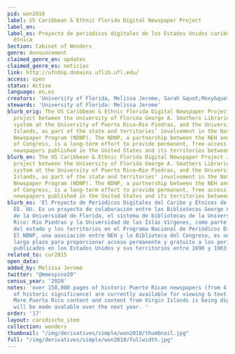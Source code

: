 ```yaml
---
pid: won2018
label: US Caribbean & Ethnic Florida Digital Newspaper Project
label_en:
label_es: Proyecto de periódicos digitales de los Estados Unidos caribeños y la Florida
  étnica
Section: Cabinet of Wonders
genre: Announcement
claimed_genre_en: updates
claimed_genre_es: noticias
link: http://ufndnp.domains.uflib.ufl.edu/
access: open
status: Active
language: en,es
creators: 'University of Florida, Melissa Jerome, Sarah &quot;Moxy&quot; Moczygemba '
stewards: 'University of Florida: Melissa Jerome'
blurb_orig: The US Caribbean & Ethnic Florida Digital Newspaper Project is a collaborative
  project between the University of Florida George A. Smathers Libraries, the library
  system at the University of Puerto Rico–Rio Piedras, and the University of the Virgin
  Islands, as part of the state and territories’ involvement in the National Digital
  Newspaper Program (NDNP). The NDNP, a partnership between the NEH and the Library
  of Congress, is a long-term effort to provide permanent, free access to historic
  newspapers published in the United States and its territories between 1690 and 1963.
blurb_en: The US Caribbean & Ethnic Florida Digital Newspaper Project is a collaborative
  project between the University of Florida George A. Smathers Libraries, the library
  system at the University of Puerto Rico–Rio Piedras, and the University of the Virgin
  Islands, as part of the state and territories’ involvement in the National Digital
  Newspaper Program (NDNP). The NDNP, a partnership between the NEH and the Library
  of Congress, is a long-term effort to provide permanent, free access to historic
  newspapers published in the United States and its territories between 1690 and 1963.
blurb_es: 'El Proyecto de Periódicos Digitales del Caribe y Étnicos de Florida de
  EE. UU. Es un proyecto de colaboración entre las Bibliotecas George A. Smathers
  de la Universidad de Florida, el sistema de bibliotecas de la Universidad de Puerto
  Rico: Rio Piedras y la Universidad de las Islas Vírgenes, como parte de la participación
  del estado y los territorios en el Programa Nacional de Periódicos Digitales (NDNP).
  El NDNP, una asociación entre NEH y la Biblioteca del Congreso, es un esfuerzo a
  largo plazo para proporcionar acceso permanente y gratuito a los periódicos históricos
  publicados en los Estados Unidos y sus territorios entre 1690 y 1963.'
related_to: cur2015
open_data:
added_by: Melissa Jerome
twitter: "@mmespino20"
census_year: '2020'
notes: 'over 150,000 pages of historic Puerto Rican newspapers (from 4 unique titles
  of historic significance) are currently available for viewing & text searching;
  More Puerto Rico content and content from Virgin Islands is being digitized and
  will be made avalable over the next year. '
order: '17'
layout: caridischo_item
collection: wonders
thumbnail: "/img/derivatives/simple/won2018/thumbnail.jpg"
full: "/img/derivatives/simple/won2018/fullwidth.jpg"
---
```

